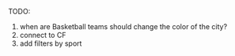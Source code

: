 TODO:
1. when are Basketball teams should change the color of the city?
3. connect to CF
7. add filters by sport
